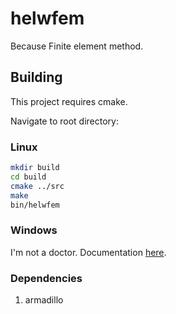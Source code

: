 # helwfem

Because Finite element method.

## Building

This project requires cmake.

Navigate to root directory:

### Linux
```bash
mkdir build
cd build
cmake ../src
make
bin/helwfem
```

### Windows
I'm not a doctor. Documentation [here](http://www.cmake.org/cmake/help/runningcmake.html).

### Dependencies
1. armadillo
